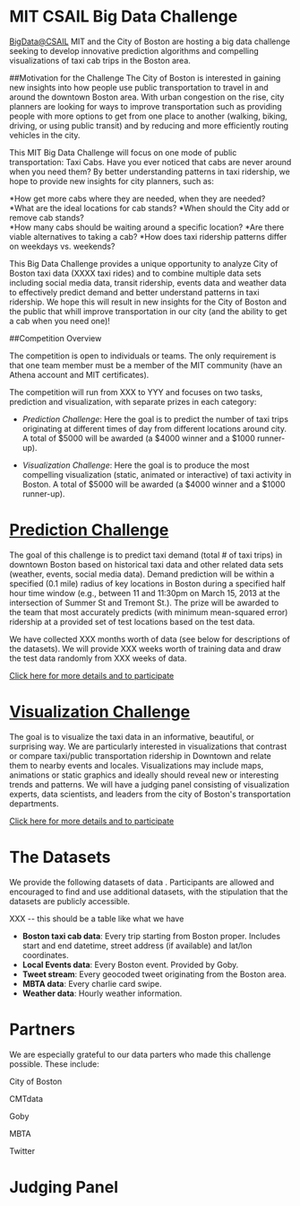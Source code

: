 MIT CSAIL Big Data Challenge
============================

[BigData@CSAIL](http://bigdata.csail.mit.edu) MIT and the City of
Boston are hosting a big data challenge seeking to develop innovative
prediction algorithms and compelling visualizations of taxi cab trips in the Boston area.

##Motivation for the Challenge
 The City of Boston is interested in gaining new insights into how people use public transportation to travel in and around the downtown Boston area.  With urban congestion on the rise, city planners are looking for ways to improve transportation such as providing people with more options to get from one place to another (walking, biking, driving, or using public transit) and by reducing and more efficiently routing vehicles in the city.

This MIT Big Data Challenge will focus on one mode of public transportation: Taxi Cabs.  Have you ever noticed that cabs are never around when you need them?  By better understanding patterns in taxi ridership, we hope to provide new insights for city planners, such as:

*How get more cabs where they are needed, when they are needed?  
*What are the ideal locations for cab stands? 
*When should the City add or remove cab stands?  
*How many cabs should be waiting around a specific location? 
*Are there viable alternatives to taking a cab? 
*How does taxi ridership patterns differ on weekdays vs. weekends?

This Big Data Challenge provides a unique opportunity to analyze City of Boston taxi data (XXXX taxi rides) and to combine multiple data sets including social media data, transit ridership, events data and weather data to effectively predict demand and better understand patterns in taxi ridership.  We hope this will result in new insights for the City of Boston and the public that whill improve transportation in our city (and the ability to get a cab when you need one)!


##Competition Overview

The competition is open to individuals or teams.  The only requirement is that one team member must be a member of the MIT community (have an Athena account and MIT certificates).

The competition will run from XXX to YYY and focuses on two tasks, prediction and visualization, with separate prizes in each category:

* _Prediction Challenge_:  Here the goal is to predict the number of taxi trips originating at different times of day from different locations around city.   A total of $5000 will be awarded (a $4000 winner and a $1000 runner-up).

* _Visualization Challenge_:  Here the goal is to produce the most compelling visualization (static, animated or interactive) of taxi activity in Boston. A total of $5000 will be awarded (a $4000 winner and a $1000 runner-up).

<a name="prediction" href="prediction"> Prediction Challenge</a>
============

The goal of this challenge is to predict taxi demand (total # of taxi trips) in downtown Boston based on historical taxi data and other related data sets (weather, events, social media data).   Demand prediction will be within a specified (0.1 mile) radius of key locations in Boston during a specified half hour time window  (e.g., between 11 and 11:30pm on March 15, 2013 at the intersection of Summer St and Tremont St.).   The prize will be awarded to the team that most accurately predicts (with minimum mean-squared error) ridership at a provided  set of test locations based on the test data.

We have collected XXX months worth of data (see below for descriptions
of the datasets).  We will provide XXX weeks worth of training data
and draw the test data randomly from XXX weeks of data.


[Click here for more details and to participate](/prediction)


<a name="visualization" href="visualization"> Visualization Challenge</a>
===============

The goal is to visualize the taxi  data in an informative, beautiful, or surprising way.  We are particularly interested in visualizations that contrast or compare taxi/public transportation ridership in Downtown and relate them  to nearby events and locales.  Visualizations may include maps, animations or static graphics and ideally should reveal new or interesting trends and patterns.
We will have a judging panel consisting of visualization experts, data
scientists, and leaders from the city of Boston's transportation departments.

[Click here for more details and to participate](/visualization)

The Datasets
==========

We  provide the following datasets of data .  Participants are allowed and encouraged to find and use additional datasets, with the stipulation that the datasets are publicly  accessible.

XXX -- this should be a table like what we have

* **Boston taxi cab data**: Every trip starting from Boston proper.  Includes start and end datetime, street address (if available) and lat/lon coordinates.
* **Local Events data**: Every Boston event.  Provided by Goby.
* **Tweet stream**: Every geocoded tweet originating from the Boston area.
* **MBTA data**: Every charlie card swipe.
* **Weather data**: Hourly weather information.


Partners
============

We are especially grateful to  our data parters who made this challenge possible.
These include:

City of Boston

CMTdata

Goby

MBTA

Twitter

Judging Panel
================


